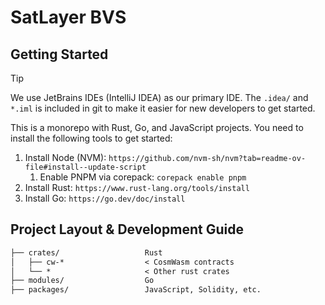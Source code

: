 # SatLayer BVS

## Getting Started

> [!TIP]  
> We use JetBrains IDEs (IntelliJ IDEA) as our primary IDE.
> The `.idea/` and `*.iml` is included in git to make it easier for new developers to get started. 

This is a monorepo with Rust, Go, and JavaScript projects. 
You need to install the following tools to get started: 

1. Install Node (NVM): `https://github.com/nvm-sh/nvm?tab=readme-ov-file#install--update-script`
   1. Enable PNPM via corepack: `corepack enable pnpm`
2. Install Rust: `https://www.rust-lang.org/tools/install`
3. Install Go: `https://go.dev/doc/install`

## Project Layout & Development Guide

```txt
├── crates/                   Rust
│   ├── cw-*                  < CosmWasm contracts            
│   └── *                     < Other rust crates
├── modules/                  Go
├── packages/                 JavaScript, Solidity, etc.
```